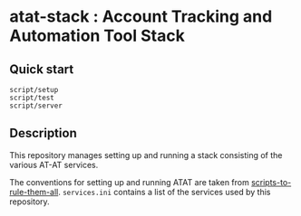 # atat-stack : Account Tracking and Automation Tool Stack

Quick start
------------

    script/setup
    script/test
    script/server

Description
-----------

This repository manages setting up and running a stack consisting
of the various AT-AT services.

The conventions for setting up and running ATAT are taken from
[scripts-to-rule-them-all](https://github.com/github/scripts-to-rule-them-all).
`services.ini` contains a list of the services used by this repository.
